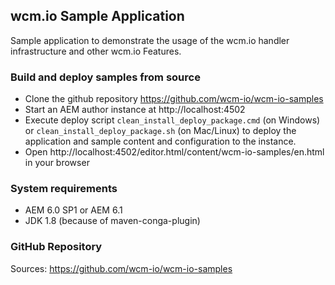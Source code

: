 ## wcm.io Sample Application

Sample application to demonstrate the usage of the wcm.io handler infrastructure and other wcm.io Features.


### Build and deploy samples from source

- Clone the github repository https://github.com/wcm-io/wcm-io-samples
- Start an AEM author instance at http://localhost:4502
- Execute deploy script `clean_install_deploy_package.cmd` (on Windows) or `clean_install_deploy_package.sh` (on Mac/Linux) to deploy the application and sample content and configuration to the instance.
- Open http://localhost:4502/editor.html/content/wcm-io-samples/en.html in your browser


### System requirements

- AEM 6.0 SP1 or AEM 6.1
- JDK 1.8 (because of maven-conga-plugin)


### GitHub Repository

Sources: https://github.com/wcm-io/wcm-io-samples
